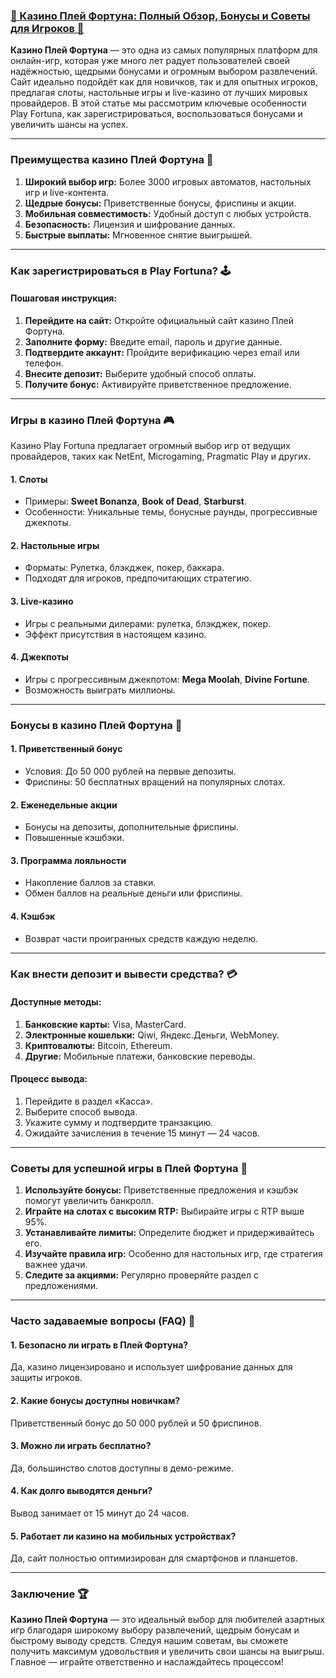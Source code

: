 ### [🎰 Казино Плей Фортуна: Полный Обзор, Бонусы и Советы для Игроков 💎](https://4v4rg0e52p.com/alt/playfortuna?27f770988db651f9cc8f16742d88cecd)

**Казино Плей Фортуна** — это одна из самых популярных платформ для онлайн-игр, которая уже много лет радует пользователей своей надёжностью, щедрыми бонусами и огромным выбором развлечений. Сайт идеально подойдёт как для новичков, так и для опытных игроков, предлагая слоты, настольные игры и live-казино от лучших мировых провайдеров. В этой статье мы рассмотрим ключевые особенности Play Fortuna, как зарегистрироваться, воспользоваться бонусами и увеличить шансы на успех.

***

### Преимущества казино Плей Фортуна 🚀

1. **Широкий выбор игр:** Более 3000 игровых автоматов, настольных игр и live-контента.
2. **Щедрые бонусы:** Приветственные бонусы, фриспины и акции.
3. **Мобильная совместимость:** Удобный доступ с любых устройств.
4. **Безопасность:** Лицензия и шифрование данных.
5. **Быстрые выплаты:** Мгновенное снятие выигрышей.

***

### Как зарегистрироваться в Play Fortuna? 🕹️

#### Пошаговая инструкция:

1. **Перейдите на сайт:** Откройте официальный сайт казино Плей Фортуна.
2. **Заполните форму:** Введите email, пароль и другие данные.
3. **Подтвердите аккаунт:** Пройдите верификацию через email или телефон.
4. **Внесите депозит:** Выберите удобный способ оплаты.
5. **Получите бонус:** Активируйте приветственное предложение.

***

### Игры в казино Плей Фортуна 🎮

Казино Play Fortuna предлагает огромный выбор игр от ведущих провайдеров, таких как NetEnt, Microgaming, Pragmatic Play и других.

#### 1. **Слоты**

* Примеры: **Sweet Bonanza**, **Book of Dead**, **Starburst**.
* Особенности: Уникальные темы, бонусные раунды, прогрессивные джекпоты.

#### 2. **Настольные игры**

* Форматы: Рулетка, блэкджек, покер, баккара.
* Подходят для игроков, предпочитающих стратегию.

#### 3. **Live-казино**

* Игры с реальными дилерами: рулетка, блэкджек, покер.
* Эффект присутствия в настоящем казино.

#### 4. **Джекпоты**

* Игры с прогрессивным джекпотом: **Mega Moolah**, **Divine Fortune**.
* Возможность выиграть миллионы.

***

### Бонусы в казино Плей Фортуна 🎁

#### 1. **Приветственный бонус**

* Условия: До 50 000 рублей на первые депозиты.
* Фриспины: 50 бесплатных вращений на популярных слотах.

#### 2. **Еженедельные акции**

* Бонусы на депозиты, дополнительные фриспины.
* Повышенные кэшбэки.

#### 3. **Программа лояльности**

* Накопление баллов за ставки.
* Обмен баллов на реальные деньги или фриспины.

#### 4. **Кэшбэк**

* Возврат части проигранных средств каждую неделю.

***

### Как внести депозит и вывести средства? 💳

#### Доступные методы:

1. **Банковские карты:** Visa, MasterCard.
2. **Электронные кошельки:** Qiwi, Яндекс.Деньги, WebMoney.
3. **Криптовалюты:** Bitcoin, Ethereum.
4. **Другие:** Мобильные платежи, банковские переводы.

#### Процесс вывода:

1. Перейдите в раздел «Касса».
2. Выберите способ вывода.
3. Укажите сумму и подтвердите транзакцию.
4. Ожидайте зачисления в течение 15 минут — 24 часов.

***

### Советы для успешной игры в Плей Фортуна 🔑

1. **Используйте бонусы:** Приветственные предложения и кэшбэк помогут увеличить банкролл.
2. **Играйте на слотах с высоким RTP:** Выбирайте игры с RTP выше 95%.
3. **Устанавливайте лимиты:** Определите бюджет и придерживайтесь его.
4. **Изучайте правила игр:** Особенно для настольных игр, где стратегия важнее удачи.
5. **Следите за акциями:** Регулярно проверяйте раздел с предложениями.

***

### Часто задаваемые вопросы (FAQ) 📝

#### 1. Безопасно ли играть в Плей Фортуна?

Да, казино лицензировано и использует шифрование данных для защиты игроков.

#### 2. Какие бонусы доступны новичкам?

Приветственный бонус до 50 000 рублей и 50 фриспинов.

#### 3. Можно ли играть бесплатно?

Да, большинство слотов доступны в демо-режиме.

#### 4. Как долго выводятся деньги?

Вывод занимает от 15 минут до 24 часов.

#### 5. Работает ли казино на мобильных устройствах?

Да, сайт полностью оптимизирован для смартфонов и планшетов.

***

### Заключение 🏆

**Казино Плей Фортуна** — это идеальный выбор для любителей азартных игр благодаря широкому выбору развлечений, щедрым бонусам и быстрому выводу средств. Следуя нашим советам, вы сможете получить максимум удовольствия и увеличить свои шансы на выигрыш. Главное — играйте ответственно и наслаждайтесь процессом!
